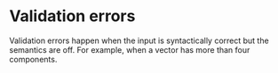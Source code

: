 # Validation errors

Validation errors happen when the input is syntactically correct but the
semantics are off. For example, when a vector has more than four components.
